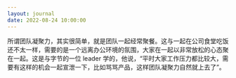 ```yaml
---
layout: journal
date: 2022-08-24 10:00:00
---
```


所谓团队凝聚力，其实很简单，就是团队一起经常聚餐。这与一起在公司食堂吃饭还不太一样，需要的是一个远离办公环境的氛围，大家在一起以非常放松的心态聚在一起。这是与字节的一位 leader 学的，他说，“平时大家工作压力都比较大，需要有这样的机会一起宣泄一下，比如骂骂产品，这样团队凝聚力自然就上去了”。
